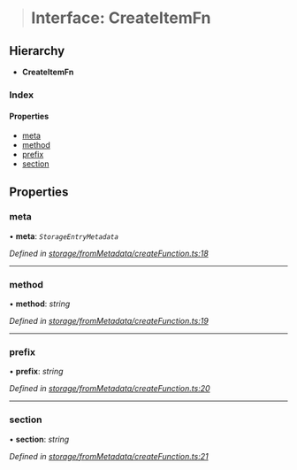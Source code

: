 > # Interface: CreateItemFn

## Hierarchy

* **CreateItemFn**

### Index

#### Properties

* [meta](_storage_frommetadata_createfunction_.createitemfn.md#meta)
* [method](_storage_frommetadata_createfunction_.createitemfn.md#method)
* [prefix](_storage_frommetadata_createfunction_.createitemfn.md#prefix)
* [section](_storage_frommetadata_createfunction_.createitemfn.md#section)

## Properties

###  meta

• **meta**: *`StorageEntryMetadata`*

*Defined in [storage/fromMetadata/createFunction.ts:18](https://github.com/polkadot-js/api/blob/edea20d/packages/api-metadata/src/storage/fromMetadata/createFunction.ts#L18)*

___

###  method

• **method**: *string*

*Defined in [storage/fromMetadata/createFunction.ts:19](https://github.com/polkadot-js/api/blob/edea20d/packages/api-metadata/src/storage/fromMetadata/createFunction.ts#L19)*

___

###  prefix

• **prefix**: *string*

*Defined in [storage/fromMetadata/createFunction.ts:20](https://github.com/polkadot-js/api/blob/edea20d/packages/api-metadata/src/storage/fromMetadata/createFunction.ts#L20)*

___

###  section

• **section**: *string*

*Defined in [storage/fromMetadata/createFunction.ts:21](https://github.com/polkadot-js/api/blob/edea20d/packages/api-metadata/src/storage/fromMetadata/createFunction.ts#L21)*